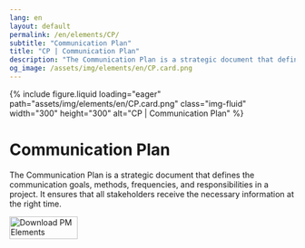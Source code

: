 ```yaml
---
lang: en
layout: default
permalink: /en/elements/CP/
subtitle: "Communication Plan"
title: "CP | Communication Plan"
description: "The Communication Plan is a strategic document that defines the communication goals, methods, frequencies, and responsibilities in a project. It ensures that all stakeholders receive the necessary information at the right time."
og_image: /assets/img/elements/en/CP.card.png
---
```


{% include figure.liquid loading="eager" path="assets/img/elements/en/CP.card.png" class="img-fluid" width="300" height="300" alt="CP | Communication Plan" %}

# Communication Plan

The Communication Plan is a strategic document that defines the communication goals, methods, frequencies, and responsibilities in a project. It ensures that all stakeholders receive the necessary information at the right time.

<a href="https://apps.apple.com/app/apple-store/id6738084498?pt=127441684&ct=website&mt=8">
  <img src="{{ "assets/img/en/appstore.png" | relative_url }}" width="120" height="40" alt="Download PM Elements">
</a>
